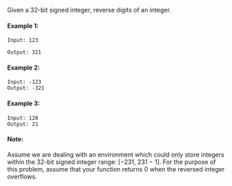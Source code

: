 Given a 32-bit signed integer, reverse digits of an integer.

#### Example 1:
    Input: 123

    Output: 321
#### Example 2:
    Input: -123
    Output: -321

#### Example 3:

    Input: 120
    Output: 21

#### Note:
Assume we are dealing with an environment which could only store integers within the 32-bit signed integer range: [−231,  231 − 1]. For the purpose of this problem, assume that your function returns 0 when the reversed integer overflows.